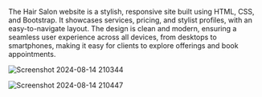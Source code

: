 The Hair Salon website is a stylish, responsive site built using HTML, CSS, and Bootstrap. It showcases services, pricing, and stylist profiles, with an easy-to-navigate layout. The design is clean and modern, ensuring a seamless user experience across all devices, from desktops to smartphones, making it easy for clients to explore offerings and book appointments.

![Screenshot 2024-08-14 210344](https://github.com/user-attachments/assets/99ca3dfc-4d78-4b71-bda6-1b0b49341384)

![Screenshot 2024-08-14 210447](https://github.com/user-attachments/assets/0b4bf8d0-32b0-4830-8079-c4e70a1b1b9e)
